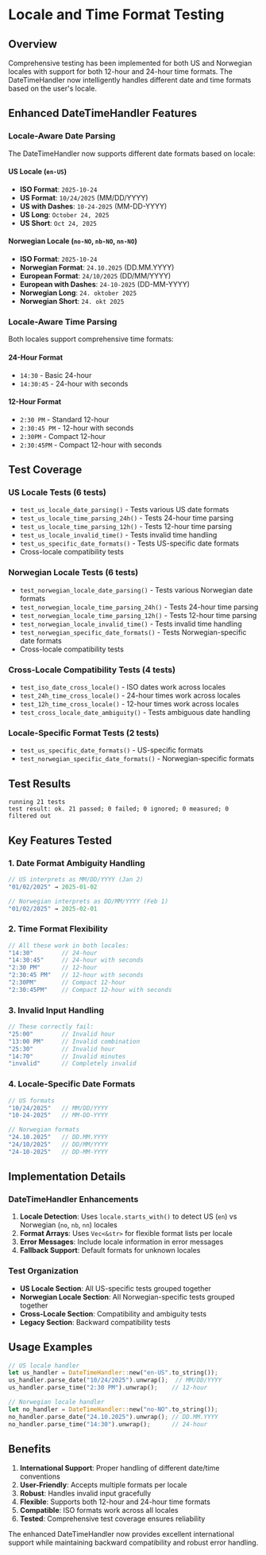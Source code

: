 # Locale and Time Format Testing

## Overview

Comprehensive testing has been implemented for both US and Norwegian locales with support for both 12-hour and 24-hour time formats. The DateTimeHandler now intelligently handles different date and time formats based on the user's locale.

## Enhanced DateTimeHandler Features

### Locale-Aware Date Parsing

The DateTimeHandler now supports different date formats based on locale:

#### US Locale (`en-US`)
- **ISO Format**: `2025-10-24`
- **US Format**: `10/24/2025` (MM/DD/YYYY)
- **US with Dashes**: `10-24-2025` (MM-DD-YYYY)
- **US Long**: `October 24, 2025`
- **US Short**: `Oct 24, 2025`

#### Norwegian Locale (`no-NO`, `nb-NO`, `nn-NO`)
- **ISO Format**: `2025-10-24`
- **Norwegian Format**: `24.10.2025` (DD.MM.YYYY)
- **European Format**: `24/10/2025` (DD/MM/YYYY)
- **European with Dashes**: `24-10-2025` (DD-MM-YYYY)
- **Norwegian Long**: `24. oktober 2025`
- **Norwegian Short**: `24. okt 2025`

### Locale-Aware Time Parsing

Both locales support comprehensive time formats:

#### 24-Hour Format
- `14:30` - Basic 24-hour
- `14:30:45` - 24-hour with seconds

#### 12-Hour Format
- `2:30 PM` - Standard 12-hour
- `2:30:45 PM` - 12-hour with seconds
- `2:30PM` - Compact 12-hour
- `2:30:45PM` - Compact 12-hour with seconds

## Test Coverage

### US Locale Tests (6 tests)
- `test_us_locale_date_parsing()` - Tests various US date formats
- `test_us_locale_time_parsing_24h()` - Tests 24-hour time parsing
- `test_us_locale_time_parsing_12h()` - Tests 12-hour time parsing
- `test_us_locale_invalid_time()` - Tests invalid time handling
- `test_us_specific_date_formats()` - Tests US-specific date formats
- Cross-locale compatibility tests

### Norwegian Locale Tests (6 tests)
- `test_norwegian_locale_date_parsing()` - Tests various Norwegian date formats
- `test_norwegian_locale_time_parsing_24h()` - Tests 24-hour time parsing
- `test_norwegian_locale_time_parsing_12h()` - Tests 12-hour time parsing
- `test_norwegian_locale_invalid_time()` - Tests invalid time handling
- `test_norwegian_specific_date_formats()` - Tests Norwegian-specific date formats
- Cross-locale compatibility tests

### Cross-Locale Compatibility Tests (4 tests)
- `test_iso_date_cross_locale()` - ISO dates work across locales
- `test_24h_time_cross_locale()` - 24-hour times work across locales
- `test_12h_time_cross_locale()` - 12-hour times work across locales
- `test_cross_locale_date_ambiguity()` - Tests ambiguous date handling

### Locale-Specific Format Tests (2 tests)
- `test_us_specific_date_formats()` - US-specific formats
- `test_norwegian_specific_date_formats()` - Norwegian-specific formats

## Test Results

```
running 21 tests
test result: ok. 21 passed; 0 failed; 0 ignored; 0 measured; 0 filtered out
```

## Key Features Tested

### 1. Date Format Ambiguity Handling
```rust
// US interprets as MM/DD/YYYY (Jan 2)
"01/02/2025" → 2025-01-02

// Norwegian interprets as DD/MM/YYYY (Feb 1)  
"01/02/2025" → 2025-02-01
```

### 2. Time Format Flexibility
```rust
// All these work in both locales:
"14:30"        // 24-hour
"14:30:45"     // 24-hour with seconds
"2:30 PM"      // 12-hour
"2:30:45 PM"   // 12-hour with seconds
"2:30PM"       // Compact 12-hour
"2:30:45PM"    // Compact 12-hour with seconds
```

### 3. Invalid Input Handling
```rust
// These correctly fail:
"25:00"        // Invalid hour
"13:00 PM"     // Invalid combination
"25:30"        // Invalid hour
"14:70"        // Invalid minutes
"invalid"      // Completely invalid
```

### 4. Locale-Specific Date Formats
```rust
// US formats
"10/24/2025"   // MM/DD/YYYY
"10-24-2025"   // MM-DD-YYYY

// Norwegian formats  
"24.10.2025"   // DD.MM.YYYY
"24/10/2025"   // DD/MM/YYYY
"24-10-2025"   // DD-MM-YYYY
```

## Implementation Details

### DateTimeHandler Enhancements

1. **Locale Detection**: Uses `locale.starts_with()` to detect US (`en`) vs Norwegian (`no`, `nb`, `nn`) locales
2. **Format Arrays**: Uses `Vec<&str>` for flexible format lists per locale
3. **Error Messages**: Include locale information in error messages
4. **Fallback Support**: Default formats for unknown locales

### Test Organization

- **US Locale Section**: All US-specific tests grouped together
- **Norwegian Locale Section**: All Norwegian-specific tests grouped together  
- **Cross-Locale Section**: Compatibility and ambiguity tests
- **Legacy Section**: Backward compatibility tests

## Usage Examples

```rust
// US locale handler
let us_handler = DateTimeHandler::new("en-US".to_string());
us_handler.parse_date("10/24/2025").unwrap();  // MM/DD/YYYY
us_handler.parse_time("2:30 PM").unwrap();    // 12-hour

// Norwegian locale handler  
let no_handler = DateTimeHandler::new("no-NO".to_string());
no_handler.parse_date("24.10.2025").unwrap(); // DD.MM.YYYY
no_handler.parse_time("14:30").unwrap();      // 24-hour
```

## Benefits

1. **International Support**: Proper handling of different date/time conventions
2. **User-Friendly**: Accepts multiple formats per locale
3. **Robust**: Handles invalid input gracefully
4. **Flexible**: Supports both 12-hour and 24-hour time formats
5. **Compatible**: ISO formats work across all locales
6. **Tested**: Comprehensive test coverage ensures reliability

The enhanced DateTimeHandler now provides excellent international support while maintaining backward compatibility and robust error handling.
